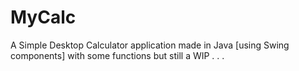 # MyCalc

A Simple Desktop Calculator application made in Java [using Swing components] with some functions but still a WIP . . .

